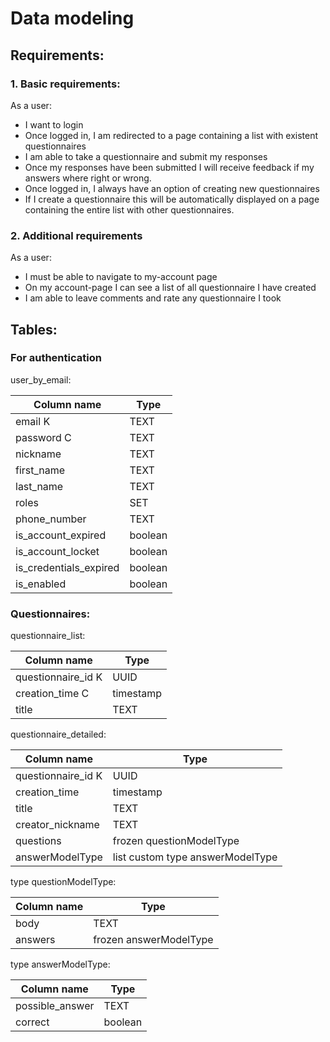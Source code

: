# Data modeling

## Requirements:

### 1. Basic requirements:
As a user:
- I want to login 
- Once logged in, I am redirected to a page containing a list with existent questionnaires 
- I am able to take a questionnaire and submit my responses
- Once my responses have been submitted I will receive feedback if my answers where right or wrong.
- Once logged in, I always have an option of creating new questionnaires 
- If I create a questionnaire this will be automatically displayed on a page containing the entire list with other questionnaires. 

### 2. Additional requirements
As a user:
- I must be able to navigate to my-account page
- On my account-page I can see a list of all questionnaire I have created
- I am able to leave comments and rate any questionnaire I took

## Tables:

### For authentication

user_by_email:

Column name              | Type
------------             | -------------
email       K            | TEXT
password    C            | TEXT
nickname                 | TEXT
first_name               | TEXT
last_name                | TEXT
roles                    | SET
phone_number             | TEXT
is_account_expired       | boolean
is_account_locket        | boolean
is_credentials_expired   | boolean
is_enabled               | boolean

### Questionnaires:

questionnaire_list:

Column name              | Type
------------             | -------------
questionnaire_id    K     | UUID 
creation_time       C    | timestamp 
title                    | TEXT



questionnaire_detailed:

Column name              | Type
------------             | -------------
questionnaire_id     K   | UUID
creation_time            | timestamp
title                    | TEXT
creator_nickname         | TEXT
questions                | frozen questionModelType
answerModelType                   | list custom type answerModelType


type questionModelType:

Column name              | Type
------------             | -------------
body                     | TEXT
answers                  | frozen answerModelType

type answerModelType:

Column name              | Type
------------             | -------------
possible_answer          | TEXT
correct                  | boolean
